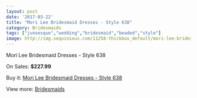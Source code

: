 ```yaml
---
layout: post
date: '2017-03-22'
title: "Mori Lee Bridesmaid Dresses - Style 638"
category: Bridesmaids
tags: ["junoesque","wedding","bridesmaid","beaded","style"]
image: http://img.sequinious.com/11258-thickbox_default/mori-lee-bridesmaid-dresses-style-638.jpg
---
```

Mori Lee Bridesmaid Dresses - Style 638

On Sales: **$227.99**
<a href="https://www.sequinious.com/bridesmaids/5145-mori-lee-bridesmaid-dresses-style-638.html"><amp-img layout="responsive" width="600" height="600" src="//img.sequinious.com/11258-thickbox_default/mori-lee-bridesmaid-dresses-style-638.jpg" alt="Mori Lee Bridesmaid Dresses - Style 638 0" /></a>
<a href="https://www.sequinious.com/bridesmaids/5145-mori-lee-bridesmaid-dresses-style-638.html"><amp-img layout="responsive" width="600" height="600" src="//img.sequinious.com/11259-thickbox_default/mori-lee-bridesmaid-dresses-style-638.jpg" alt="Mori Lee Bridesmaid Dresses - Style 638 1" /></a>

Buy it: [Mori Lee Bridesmaid Dresses - Style 638](https://www.sequinious.com/bridesmaids/5145-mori-lee-bridesmaid-dresses-style-638.html "Mori Lee Bridesmaid Dresses - Style 638")

View more: [Bridesmaids](https://www.sequinious.com/3-bridesmaids "Bridesmaids")